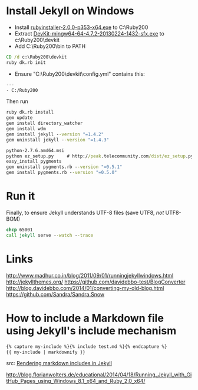 Install Jekyll on Windows
========================

- Install [rubyinstaller-2.0.0-p353-x64.exe](http://rubyinstaller.org/downloads/) to C:\Ruby200
- Extract [DevKit-mingw64-64-4.7.2-20130224-1432-sfx.exe](http://cdn.rubyinstaller.org/archives/devkits/DevKit-mingw64-64-4.7.2-20130224-1432-sfx.exe) to c:\Ruby200\devkit
- Add C:\Ruby200\bin to PATH

```bat
CD /d c:\Ruby200\devkit
ruby dk.rb init
```

- Ensure "C:\Ruby200\devkit\config.yml" contains this:

```txt
---
- C:/Ruby200
```

Then run

```bat
ruby dk.rb install
gem update
gem install directory_watcher
gem install wdm
gem install jekyll --version "=1.4.2"
gem uninstall jekyll --version "=1.4.3"

python-2.7.6.amd64.msi
python ez_setup.py     # http://peak.telecommunity.com/dist/ez_setup.py
easy_install pygments
gem uninstall pygments.rb --version "=0.5.1"
gem install pygments.rb --version "=0.5.0"
```

# Run it

Finally, to ensure Jekyll understands UTF-8 files (save UTF8, *not* UTF8-BOM)

```bat
chcp 65001
call jekyll serve --watch --trace
```

# Links


http://www.madhur.co.in/blog/2011/09/01/runningjekyllwindows.html
http://jekyllthemes.org/
https://github.com/davidebbo-test/BlogConverter
http://blog.davidebbo.com/2014/01/converting-my-old-blog.html
https://github.com/Sandra/Sandra.Snow


# How to include a Markdown file using Jekyll's include mechanism

```markdown
{% capture my-include %}{% include test.md %}{% endcapture %}
{{ my-include | markdownify }}
```

src: [Rendering markdown includes in Jekyll](http://wolfslittlestore.be/2013/10/rendering-markdown-in-jekyll/)





http://blog.florianwolters.de/educational/2014/04/18/Running_Jekyll_with_GitHub_Pages_using_Windows_8.1_x64_and_Ruby_2.0_x64/

